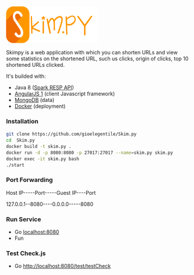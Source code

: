 ![alt favicon.png](https://github.com/gioelegentile/Skim.py/blob/master/src/main/resources/public/logo/logo.png?raw=true)

Skimpy is a web application with which you can shorten URLs and view some statistics on the shortened URL, such us clicks, origin of clicks, top 10 shortened URLs clicked.

It's builded with:

- Java 8 ([Spark RESP API](http://sparkjava.com/)) 
- [AngularJS 1](https://angularjs.org/) (client Javascript framework)
- [MongoDB](https://www.mongodb.com) (data)
- [Docker](https://www.docker.com/) (deployment)


### Installation





```sh
git clone https://github.com/gioelegentile/Skim.py
cd  Skim.py
docker build -t skim.py . 
docker run -d -p 8080:8080 -p 27017:27017 --name=skim.py skim.py
docker exec -it skim.py bash
./start
```

### Port Forwarding
Host IP-----Port-----Guest IP----Port 
  
127.0.0.1--8080----0.0.0.0-----8080

### Run Service
* Go [localhost:8080](localhost:8080)
* Fun

### Test Check.js
* Go [http://localhost:8080/test/testCheck](http://localhost:8080/test/testCheck)
